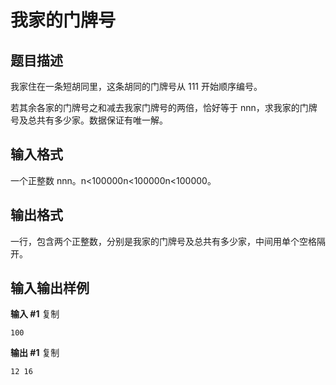 # 我家的门牌号
 题目描述
----

 我家住在一条短胡同里，这条胡同的门牌号从 111 开始顺序编号。


若其余各家的门牌号之和减去我家门牌号的两倍，恰好等于 nnn，求我家的门牌号及总共有多少家。数据保证有唯一解。


 输入格式
----

 一个正整数 nnn。n<100000n<100000n<100000。


 输出格式
----

 一行，包含两个正整数，分别是我家的门牌号及总共有多少家，中间用单个空格隔开。


  输入输出样例
------

 **输入 #1** 
 复制
  
```
100

```
 **输出 #1** 
 复制
  
```
12 16

```
  